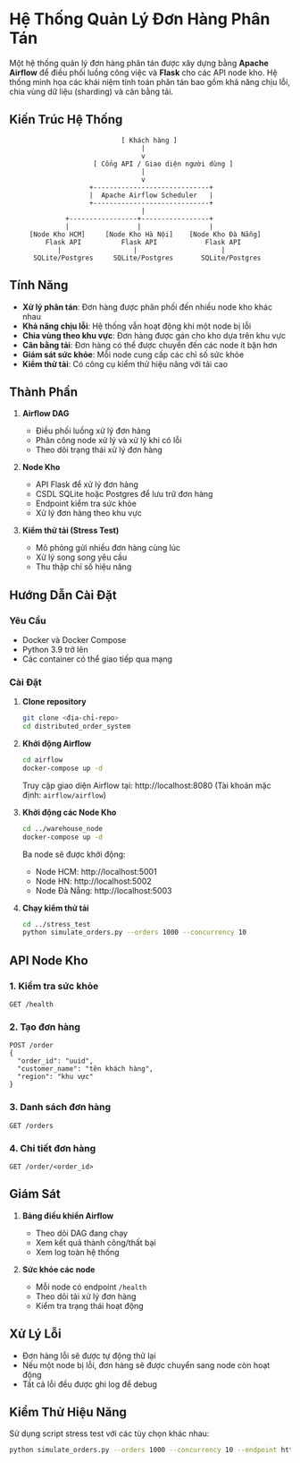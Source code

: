 # Hệ Thống Quản Lý Đơn Hàng Phân Tán

Một hệ thống quản lý đơn hàng phân tán được xây dựng bằng **Apache Airflow** để điều phối luồng công việc và **Flask** cho các API node kho. Hệ thống minh họa các khái niệm tính toán phân tán bao gồm khả năng chịu lỗi, chia vùng dữ liệu (sharding) và cân bằng tải.

## Kiến Trúc Hệ Thống

```
                            [ Khách hàng ]
                                 |
                                 v
                     [ Cổng API / Giao diện người dùng ]
                                 |
                                 v
                    +-----------------------------+
                    |  Apache Airflow Scheduler   |
                    +-----------------------------+
                                 |
              +-----------------+-----------------+
              |                 |                 |
     [Node Kho HCM]     [Node Kho Hà Nội]    [Node Kho Đà Nẵng]
         Flask API          Flask API            Flask API
            |                  |                     |
      SQLite/Postgres     SQLite/Postgres       SQLite/Postgres
```

## Tính Năng

- **Xử lý phân tán**: Đơn hàng được phân phối đến nhiều node kho khác nhau
- **Khả năng chịu lỗi**: Hệ thống vẫn hoạt động khi một node bị lỗi
- **Chia vùng theo khu vực**: Đơn hàng được gán cho kho dựa trên khu vực
- **Cân bằng tải**: Đơn hàng có thể được chuyển đến các node ít bận hơn
- **Giám sát sức khỏe**: Mỗi node cung cấp các chỉ số sức khỏe
- **Kiểm thử tải**: Có công cụ kiểm thử hiệu năng với tải cao

## Thành Phần

1. **Airflow DAG**
   - Điều phối luồng xử lý đơn hàng
   - Phân công node xử lý và xử lý khi có lỗi
   - Theo dõi trạng thái xử lý đơn hàng

2. **Node Kho**
   - API Flask để xử lý đơn hàng
   - CSDL SQLite hoặc Postgres để lưu trữ đơn hàng
   - Endpoint kiểm tra sức khỏe
   - Xử lý đơn hàng theo khu vực

3. **Kiểm thử tải (Stress Test)**
   - Mô phỏng gửi nhiều đơn hàng cùng lúc
   - Xử lý song song yêu cầu
   - Thu thập chỉ số hiệu năng

## Hướng Dẫn Cài Đặt

### Yêu Cầu

- Docker và Docker Compose
- Python 3.9 trở lên
- Các container có thể giao tiếp qua mạng

### Cài Đặt

1. **Clone repository**
   ```bash
   git clone <địa-chỉ-repo>
   cd distributed_order_system
   ```

2. **Khởi động Airflow**
   ```bash
   cd airflow
   docker-compose up -d
   ```
   Truy cập giao diện Airflow tại: http://localhost:8080 (Tài khoản mặc định: `airflow/airflow`)

3. **Khởi động các Node Kho**
   ```bash
   cd ../warehouse_node
   docker-compose up -d
   ```
   Ba node sẽ được khởi động:
   - Node HCM: http://localhost:5001
   - Node HN: http://localhost:5002
   - Node Đà Nẵng: http://localhost:5003

4. **Chạy kiểm thử tải**
   ```bash
   cd ../stress_test
   python simulate_orders.py --orders 1000 --concurrency 10
   ```

## API Node Kho

### 1. Kiểm tra sức khỏe
```
GET /health
```

### 2. Tạo đơn hàng
```
POST /order
{
  "order_id": "uuid",
  "customer_name": "tên khách hàng",
  "region": "khu vực"
}
```

### 3. Danh sách đơn hàng
```
GET /orders
```

### 4. Chi tiết đơn hàng
```
GET /order/<order_id>
```

## Giám Sát

1. **Bảng điều khiển Airflow**
   - Theo dõi DAG đang chạy
   - Xem kết quả thành công/thất bại
   - Xem log toàn hệ thống

2. **Sức khỏe các node**
   - Mỗi node có endpoint `/health`
   - Theo dõi tải xử lý đơn hàng
   - Kiểm tra trạng thái hoạt động

## Xử Lý Lỗi

- Đơn hàng lỗi sẽ được tự động thử lại
- Nếu một node bị lỗi, đơn hàng sẽ được chuyển sang node còn hoạt động
- Tất cả lỗi đều được ghi log để debug

## Kiểm Thử Hiệu Năng

Sử dụng script stress test với các tùy chọn khác nhau:

```bash
python simulate_orders.py --orders 1000 --concurrency 10 --endpoint http://localhost:8080
```


